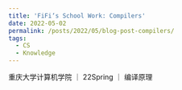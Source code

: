 ```yaml
---
title: 'FiFi‘s School Work: Compilers'
date: 2022-05-02
permalink: /posts/2022/05/blog-post-compilers/
tags:
  - CS
  - Knowledge
---
```


重庆大学计算机学院 ｜ 22Spring ｜ 编译原理